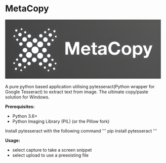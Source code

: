 # MetaCopy

![Logo](https://github.com/PratikSonal/MetaCopy/blob/main/Logo.png)

A pure python based application utilising pytesseract(Python wrapper for Google Tesseract) to extract text from image. The ultimate copy/paste solution for Windows.

**Prerequisites:**
+ Python 3.6+
+ Python Imaging Library (PIL) (or the Pillow fork)

Install pytesseract with the following command
'''
pip install pytesseract
'''

**Usage:**
+ select capture to take a screen snippet
+ select upload to use a preexisting file